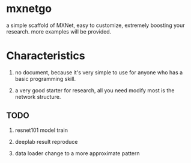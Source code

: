# mxnetgo

a  simple scaffold of MXNet, easy to customize, extremely boosting your research. more examples will be provided.

# Characteristics

1. no document, because it's very simple to use for anyone who has a basic programming skill.

2. a very good starter for research, all you need modify most is the network structure.

## TODO

1. resnet101 model train

2. deeplab result reproduce

3. data loader change to a more approximate pattern



